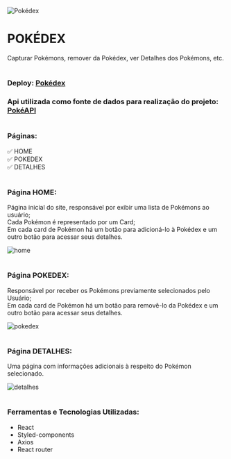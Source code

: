 ![Pokédex](https://user-images.githubusercontent.com/102442943/210075359-7cd35d00-82f1-4e04-9502-e2454eb77568.png)

# POKÉDEX
<p> Capturar Pokémons, remover da Pokédex, ver Detalhes dos Pokémons, etc. </p>
 
#

### Deploy: [Pokédex](https://amuck-approval.surge.sh/)
### Api utilizada como fonte de dados para realização do projeto:  [PokéAPI](https://pokeapi.co/)

#

### Páginas:

:white_check_mark: HOME
<br/>
:white_check_mark: POKEDEX
<br/>
:white_check_mark: DETALHES

#

### Página HOME:

<p>
   Página inicial do site, responsável por exibir uma lista de Pokémons ao usuário;
   <br/>
   Cada Pokémon é representado por um Card;
   <br/>
   Em cada card de Pokémon há um botão para adicioná-lo à Pokédex e um outro botão para acessar seus detalhes.
</p>

![home](https://user-images.githubusercontent.com/102442943/210081704-b8a86137-4043-48af-9f14-8a8900341d5d.png)

#

### Página POKEDEX:

<p>
   Responsável por receber os Pokémons previamente selecionados pelo Usuário;
   <br/>
   Em cada card de Pokémon há um botão para removê-lo da Pokédex e um outro botão para acessar seus detalhes.
</p>

![pokedex](https://user-images.githubusercontent.com/102442943/210083470-91e2a46e-1f56-416e-b994-519fdc802d97.png)

#

### Página DETALHES:

<p> Uma página com informações adicionais à respeito do Pokémon selecionado.</p>

![detalhes](https://user-images.githubusercontent.com/102442943/210084376-a7e13436-6185-4121-9caf-580e0eb8930c.png)

#

### Ferramentas e Tecnologias Utilizadas:

- React
- Styled-components
- Axios
- React router
